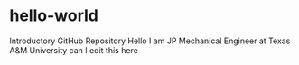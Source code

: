 # hello-world
Introductory GitHub Repository 
Hello I am JP
Mechanical Engineer at Texas A&M University 
can I edit this here
